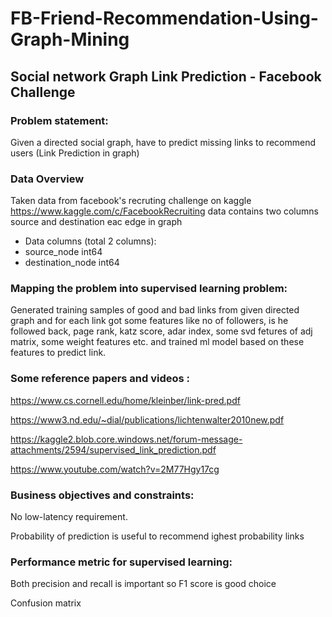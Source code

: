 # FB-Friend-Recommendation-Using-Graph-Mining
## Social network Graph Link Prediction - Facebook Challenge

### Problem statement:

Given a directed social graph, have to predict missing links to recommend users (Link Prediction in graph)

### Data Overview
Taken data from facebook's recruting challenge on kaggle https://www.kaggle.com/c/FacebookRecruiting
data contains two columns source and destination eac edge in graph

- Data columns (total 2 columns):  
- source_node         int64  
- destination_node    int64  

### Mapping the problem into supervised learning problem:

Generated training samples of good and bad links from given directed graph and for each link got some features like no of followers, is he followed back, page rank, katz score, adar index, some svd fetures of adj matrix, some weight features etc. and trained ml model based on these features to predict link.

### Some reference papers and videos :

https://www.cs.cornell.edu/home/kleinber/link-pred.pdf

https://www3.nd.edu/~dial/publications/lichtenwalter2010new.pdf

https://kaggle2.blob.core.windows.net/forum-message-attachments/2594/supervised_link_prediction.pdf

https://www.youtube.com/watch?v=2M77Hgy17cg

### Business objectives and constraints:

No low-latency requirement.

Probability of prediction is useful to recommend ighest probability links

### Performance metric for supervised learning:

Both precision and recall is important so F1 score is good choice

Confusion matrix
